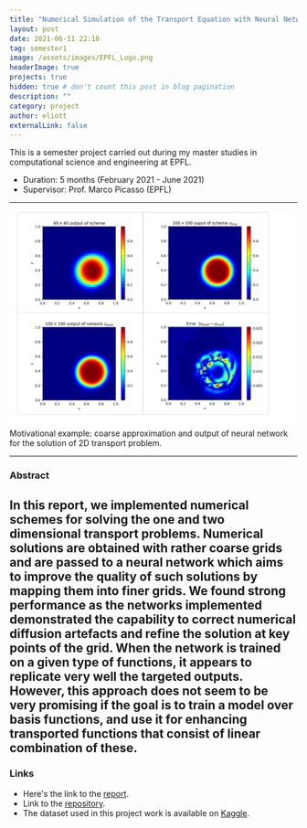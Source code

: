 ```yaml
---
title: "Numerical Simulation of the Transport Equation with Neural Networks"
layout: post
date: 2021-06-11 22:10
tag: semester1
image: /assets/images/EPFL_Logo.png
headerImage: true
projects: true
hidden: true # don't count this post in blog pagination
description: ""
category: project
author: eliott
externalLink: false
---
```


This is a semester project carried out during my master studies in computational science and engineering at EPFL. 
* Duration: 5 months (February 2021 - June 2021)
* Supervisor: Prof. Marco Picasso (EPFL) 

---

<img class="image" src="/assets/images/semester1/motivational-example.png" alt="Alt Text">
<figcaption class="caption">Motivational example: coarse approximation and output of neural network for the solution of 2D transport problem.</figcaption>

---
### Abstract
In this report, we implemented numerical schemes for solving the one and two dimensional
transport problems. Numerical solutions are obtained with rather coarse grids and are passed
to a neural network which aims to improve the quality of such solutions by mapping them
into finer grids. We found strong performance as the networks implemented demonstrated the
capability to correct numerical diffusion artefacts and refine the solution at key points of the
grid. When the network is trained on a given type of functions, it appears to replicate very
well the targeted outputs. However, this approach does not seem to be very promising if the
goal is to train a model over basis functions, and use it for enhancing transported functions
that consist of linear combination of these.
---

### Links
* Here's the link to the [report](https://github.com/EliottZemour/NN-TransportEq-project/raw/main/cse_project_report.pdf). 
* Link to the [repository](https://github.com/EliottZemour/NN-TransportEq-project).
* The dataset used in this project work is available on [Kaggle](https://www.kaggle.com/eliottzemour/neural-networks-for-tranport-equation).

